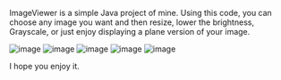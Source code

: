 ImageViewer is a simple Java project of mine.
Using this code, you can choose any image you want and then resize, lower the brightness, Grayscale, or just enjoy displaying a plane version of your image.

![image](https://github.com/HoomanHMP/AP_ImageViewerGUI/assets/153434854/903b35e9-7cf5-4dd2-9659-4fb5cbab5fc5)
![image](https://github.com/HoomanHMP/AP_ImageViewerGUI/assets/153434854/143e1866-80e2-438c-aa6a-7d322a174eb3)
![image](https://github.com/HoomanHMP/AP_ImageViewerGUI/assets/153434854/8dbdec53-1b92-41b4-9b88-629a1a58e94c)
![image](https://github.com/HoomanHMP/AP_ImageViewerGUI/assets/153434854/a97e0201-f6f9-490b-b4bc-61595beb028e)
![image](https://github.com/HoomanHMP/AP_ImageViewerGUI/assets/153434854/3aefc978-49cc-46b8-8a77-2311b33cf03a)

I hope you enjoy it.
